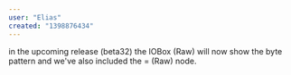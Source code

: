 ```yaml
---
user: "Elias"
created: "1398876434"
---
```


in the upcoming release (beta32) the IOBox (Raw) will now show the byte pattern and we've also included the = (Raw) node.
